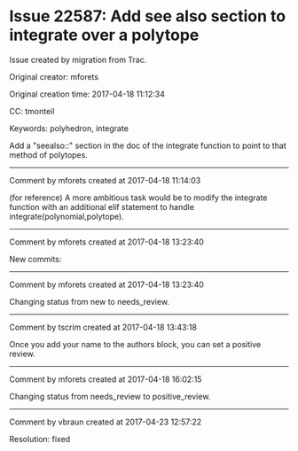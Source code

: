 # Issue 22587: Add see also section to integrate over a polytope

Issue created by migration from Trac.

Original creator: mforets

Original creation time: 2017-04-18 11:12:34

CC:  tmonteil

Keywords: polyhedron, integrate

Add a "seealso::" section in the doc of the integrate function to point to that method of polytopes. 


---

Comment by mforets created at 2017-04-18 11:14:03

(for reference) A more ambitious task would be to modify the integrate function with an additional elif statement to handle integrate(polynomial,polytope).


---

Comment by mforets created at 2017-04-18 13:23:40

New commits:


---

Comment by mforets created at 2017-04-18 13:23:40

Changing status from new to needs_review.


---

Comment by tscrim created at 2017-04-18 13:43:18

Once you add your name to the authors block, you can set a positive review.


---

Comment by mforets created at 2017-04-18 16:02:15

Changing status from needs_review to positive_review.


---

Comment by vbraun created at 2017-04-23 12:57:22

Resolution: fixed
